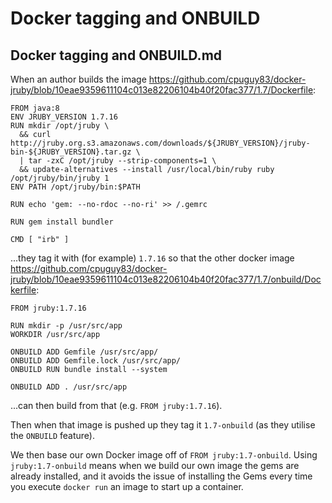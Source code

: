 # Docker tagging and ONBUILD

## Docker tagging and ONBUILD.md

When an author builds the image https://github.com/cpuguy83/docker-jruby/blob/10eae9359611104c013e82206104b40f20fac377/1.7/Dockerfile:

```
FROM java:8
ENV JRUBY_VERSION 1.7.16
RUN mkdir /opt/jruby \
  && curl http://jruby.org.s3.amazonaws.com/downloads/${JRUBY_VERSION}/jruby-bin-${JRUBY_VERSION}.tar.gz \
  | tar -zxC /opt/jruby --strip-components=1 \
  && update-alternatives --install /usr/local/bin/ruby ruby /opt/jruby/bin/jruby 1
ENV PATH /opt/jruby/bin:$PATH

RUN echo 'gem: --no-rdoc --no-ri' >> /.gemrc

RUN gem install bundler

CMD [ "irb" ]
```

...they tag it with (for example) `1.7.16` so that the other docker image https://github.com/cpuguy83/docker-jruby/blob/10eae9359611104c013e82206104b40f20fac377/1.7/onbuild/Dockerfile:

```
FROM jruby:1.7.16

RUN mkdir -p /usr/src/app
WORKDIR /usr/src/app

ONBUILD ADD Gemfile /usr/src/app/
ONBUILD ADD Gemfile.lock /usr/src/app/
ONBUILD RUN bundle install --system

ONBUILD ADD . /usr/src/app
```

...can then build from that (e.g. `FROM jruby:1.7.16`). 

Then when that image is pushed up they tag it `1.7-onbuild` (as they utilise the `ONBUILD` feature). 

We then base our own Docker image off of `FROM jruby:1.7-onbuild`. Using `jruby:1.7-onbuild` means when we build our own image the gems are already installed, and it avoids the issue of installing the Gems every time you execute `docker run` an image to start up a container.


